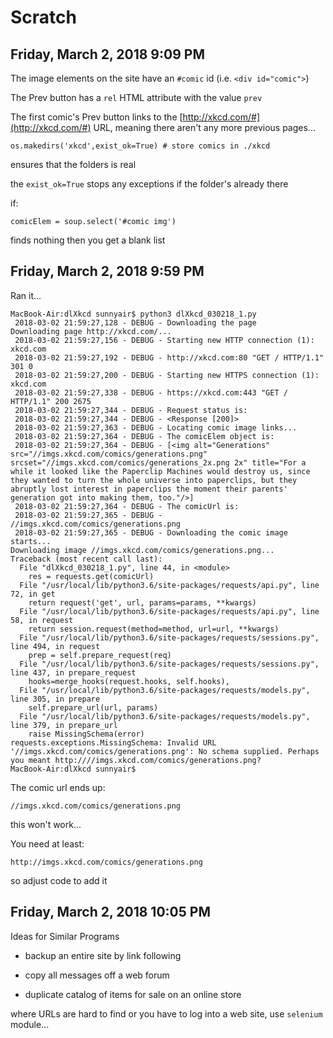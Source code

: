 # Scratch

## Friday, March 2, 2018 9:09 PM

The image elements on the site have an `#comic` id (i.e. `<div id="comic">`)

The Prev button has a `rel` HTML attribute with the value `prev`

The first comic's Prev button links to the [http://xkcd.com/#](http://xkcd.com/#) URL, meaning there aren't any more previous pages...

	os.makedirs('xkcd',exist_ok=True) # store comics in ./xkcd

ensures that the folders is real

the `exist_ok=True` stops any exceptions if the folder's already there

if:

	comicElem = soup.select('#comic img')

finds nothing then you get a blank list

## Friday, March 2, 2018 9:59 PM

Ran it...

	MacBook-Air:dlXkcd sunnyair$ python3 dlXkcd_030218_1.py
	 2018-03-02 21:59:27,128 - DEBUG - Downloading the page
	Downloading page http://xkcd.com/...
	 2018-03-02 21:59:27,156 - DEBUG - Starting new HTTP connection (1): xkcd.com
	 2018-03-02 21:59:27,192 - DEBUG - http://xkcd.com:80 "GET / HTTP/1.1" 301 0
	 2018-03-02 21:59:27,200 - DEBUG - Starting new HTTPS connection (1): xkcd.com
	 2018-03-02 21:59:27,338 - DEBUG - https://xkcd.com:443 "GET / HTTP/1.1" 200 2675
	 2018-03-02 21:59:27,344 - DEBUG - Request status is:
	 2018-03-02 21:59:27,344 - DEBUG - <Response [200]>
	 2018-03-02 21:59:27,363 - DEBUG - Locating comic image links...
	 2018-03-02 21:59:27,364 - DEBUG - The comicElem object is:
	 2018-03-02 21:59:27,364 - DEBUG - [<img alt="Generations" src="//imgs.xkcd.com/comics/generations.png" srcset="//imgs.xkcd.com/comics/generations_2x.png 2x" title="For a while it looked like the Paperclip Machines would destroy us, since they wanted to turn the whole universe into paperclips, but they abruptly lost interest in paperclips the moment their parents' generation got into making them, too."/>]
	 2018-03-02 21:59:27,364 - DEBUG - The comicUrl is:
	 2018-03-02 21:59:27,365 - DEBUG - //imgs.xkcd.com/comics/generations.png
	 2018-03-02 21:59:27,365 - DEBUG - Downloading the comic image starts...
	Downloading image //imgs.xkcd.com/comics/generations.png...
	Traceback (most recent call last):
	  File "dlXkcd_030218_1.py", line 44, in <module>
	    res = requests.get(comicUrl)
	  File "/usr/local/lib/python3.6/site-packages/requests/api.py", line 72, in get
	    return request('get', url, params=params, **kwargs)
	  File "/usr/local/lib/python3.6/site-packages/requests/api.py", line 58, in request
	    return session.request(method=method, url=url, **kwargs)
	  File "/usr/local/lib/python3.6/site-packages/requests/sessions.py", line 494, in request
	    prep = self.prepare_request(req)
	  File "/usr/local/lib/python3.6/site-packages/requests/sessions.py", line 437, in prepare_request
	    hooks=merge_hooks(request.hooks, self.hooks),
	  File "/usr/local/lib/python3.6/site-packages/requests/models.py", line 305, in prepare
	    self.prepare_url(url, params)
	  File "/usr/local/lib/python3.6/site-packages/requests/models.py", line 379, in prepare_url
	    raise MissingSchema(error)
	requests.exceptions.MissingSchema: Invalid URL '//imgs.xkcd.com/comics/generations.png': No schema supplied. Perhaps you meant http:////imgs.xkcd.com/comics/generations.png?
	MacBook-Air:dlXkcd sunnyair$

The comic url ends up:

	//imgs.xkcd.com/comics/generations.png

this won't work...

You need at least:

	http://imgs.xkcd.com/comics/generations.png

so adjust code to add it

## Friday, March 2, 2018 10:05 PM

Ideas for Similar Programs

* backup an entire site by link following

* copy all messages off a web forum

* duplicate catalog of items for sale on an online store

where URLs are hard to find or you have to log into a web site, use `selenium` module...


